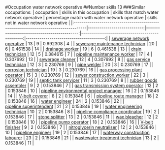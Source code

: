 #Occupation water network operative
##Number skills 13
###Similar occupations:
| occupation                                                                          |   skills in this occupation |   skills that match water network operative |   percentage match with water network operative |   skills not in water network operative |
|:------------------------------------------------------------------------------------|----------------------------:|--------------------------------------------:|------------------------------------------------:|----------------------------------------:|
| [sewerage network operative](sewerage_network_operative.md)                         |                          13 |                                           9 |                                        0.692308 |                                       4 |
| [sewerage maintenance technician](sewerage_maintenance_technician.md)               |                          20 |                                           6 |                                        0.461538 |                                      14 |
| [drainage worker](drainage_worker.md)                                               |                          19 |                                           6 |                                        0.461538 |                                      13 |
| [drain technician](drain_technician.md)                                             |                          12 |                                           5 |                                        0.384615 |                                       7 |
| [pipeline maintenance worker](pipeline_maintenance_worker.md)                       |                          17 |                                           4 |                                        0.307692 |                                      13 |
| [sewerage cleaner](sewerage_cleaner.md)                                             |                          12 |                                           4 |                                        0.307692 |                                       8 |
| [gas service technician](gas_service_technician.md)                                 |                          12 |                                           3 |                                        0.230769 |                                       9 |
| [pipe welder](pipe_welder.md)                                                       |                          20 |                                           3 |                                        0.230769 |                                      17 |
| [corrosion technician](corrosion_technician.md)                                     |                          19 |                                           3 |                                        0.230769 |                                      16 |
| [gas processing plant operator](gas_processing_plant_operator.md)                   |                          15 |                                           3 |                                        0.230769 |                                      12 |
| [sewer construction worker](sewer_construction_worker.md)                           |                          22 |                                           3 |                                        0.230769 |                                      19 |
| [septic tank servicer](septic_tank_servicer.md)                                     |                          11 |                                           3 |                                        0.230769 |                                       8 |
| [rubber goods assembler](rubber_goods_assembler.md)                                 |                           9 |                                           2 |                                        0.153846 |                                       7 |
| [gas transmission system operator](gas_transmission_system_operator.md)             |                          12 |                                           2 |                                        0.153846 |                                      10 |
| [pipeline environmental project manager](pipeline_environmental_project_manager.md) |                          16 |                                           2 |                                        0.153846 |                                      14 |
| [V-belt coverer](V-belt_coverer.md)                                                 |                           8 |                                           2 |                                        0.153846 |                                       6 |
| [pipeline route manager](pipeline_route_manager.md)                                 |                          18 |                                           2 |                                        0.153846 |                                      16 |
| [water engineer](water_engineer.md)                                                 |                          24 |                                           2 |                                        0.153846 |                                      22 |
| [pipeline superintendent](pipeline superintendent.md)                               |                          21 |                                           2 |                                        0.153846 |                                      19 |
| [water engineering technician](water_engineering_technician.md)                     |                          10 |                                           2 |                                        0.153846 |                                       8 |
| [pipeline compliance coordinator](pipeline_compliance_coordinator.md)               |                          19 |                                           2 |                                        0.153846 |                                      17 |
| [stone splitter](stone_splitter.md)                                                 |                          13 |                                           2 |                                        0.153846 |                                      11 |
| [wax bleacher](wax_bleacher.md)                                                     |                          12 |                                           2 |                                        0.153846 |                                      10 |
| [pipeline pump operator](pipeline_pump_operator.md)                                 |                          18 |                                           2 |                                        0.153846 |                                      16 |
| [V-belt finisher](V-belt_finisher.md)                                               |                           9 |                                           2 |                                        0.153846 |                                       7 |
| [nitroglycerin neutraliser](nitroglycerin_neutraliser.md)                           |                          12 |                                           2 |                                        0.153846 |                                      10 |
| [pipeline engineer](pipeline_engineer.md)                                           |                          19 |                                           2 |                                        0.153846 |                                      17 |
| [waterway construction labourer](waterway_construction_labourer.md)                 |                          23 |                                           2 |                                        0.153846 |                                      21 |
| [wastewater treatment technician](wastewater_treatment_technician.md)               |                          13 |                                           2 |                                        0.153846 |                                      11 |
